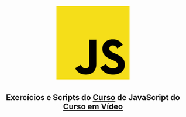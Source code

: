 <h1 align="center">
	<img src="logo.png" alt="Logo JavaScript">
</h1>

<h2 align="center">
	Exercícios e Scripts do <a href="https://www.youtube.com/playlist?list=PLHz_AreHm4dlsK3Nr9GVvXCbpQyHQl1o1">Curso</a> de JavaScript do <a href="https://www.cursoemvideo.com/">Curso em Vídeo</a>
</h2>

